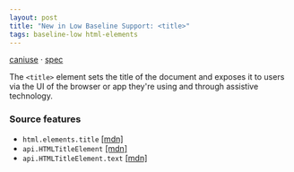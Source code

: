 ```yaml
---
layout: post
title: "New in Low Baseline Support: <title>"
tags: baseline-low html-elements
---
```


[caniuse](https://caniuse.com/?search=title) · [spec](https://html.spec.whatwg.org/multipage/semantics.html#the-title-element)

The `<title>` element sets the title of the document and exposes it to users via the UI of the browser or app they're using and through assistive technology.

### Source features

- ``html.elements.title`` [[mdn]](https://https://developer.mozilla.org/en-US/search?q=html.elements.title)
- ``api.HTMLTitleElement`` [[mdn]](https://https://developer.mozilla.org/en-US/search?q=api.HTMLTitleElement)
- ``api.HTMLTitleElement.text`` [[mdn]](https://https://developer.mozilla.org/en-US/search?q=api.HTMLTitleElement.text)
